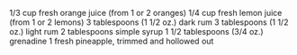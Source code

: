 1/3 cup fresh orange juice (from 1 or 2 oranges) 
1/4 cup fresh lemon juice (from 1 or 2 lemons) 
3 tablespoons (1 1/2 oz.) dark rum 
3 tablespoons (1 1/2 oz.) light rum 
2 tablespoons simple syrup 
1 1/2 tablespoons (3/4 oz.) grenadine 
1 fresh pineapple, trimmed and hollowed out
